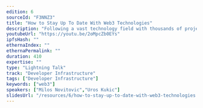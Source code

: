 ```yaml
---
edition: 6
sourceId: "F3NNZ3"
title: "How to Stay Up To Date With Web3 Technologies"
description: "Following a vast technology field with thousands of projects, protocols, tools, and frameworks is complex. Inspired by ThoughtWorks, we decided to map all these Web3 technologies, present them using a radar metaphor, and give them as a public good. This initiative helps developers understand ecosystems and technology stacks in the Web3 universe. It further allows them to create their radars. This talk will introduce this methodology framework to help tech teams make better decisions."
youtubeUrl: "https://youtu.be/2oMpcZb0EYs"
ipfsHash: ""
ethernaIndex: ""
ethernaPermalink: ""
duration: 410
expertise: ""
type: "Lightning Talk"
track: "Developer Infrastructure"
tags: ["Developer Infrastructure"]
keywords: ["web3"]
speakers: ["Milos Novitovic","Uros Kukic"]
slidesUrl: "/resources/6/how-to-stay-up-to-date-with-web3-technologies.pdf"
---
```

